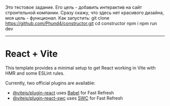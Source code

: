 Это тестовое задание. Его цель - добавить интерактив на сайт строительной компании. 
Сразу скажу, что здесь нет красивого дизайна, моя цель - функционал.
Как запустить:
git clone https://github.com/Phund4/constructor.git
cd constructor
npm i
npm run dev


-------------------------------------------------- 
# React + Vite

This template provides a minimal setup to get React working in Vite with HMR and some ESLint rules.

Currently, two official plugins are available:

- [@vitejs/plugin-react](https://github.com/vitejs/vite-plugin-react/blob/main/packages/plugin-react/README.md) uses [Babel](https://babeljs.io/) for Fast Refresh
- [@vitejs/plugin-react-swc](https://github.com/vitejs/vite-plugin-react-swc) uses [SWC](https://swc.rs/) for Fast Refresh
